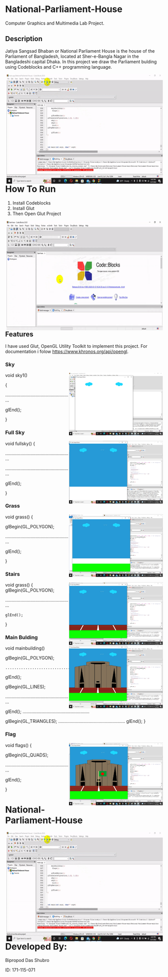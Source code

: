 # National-Parliament-House
Computer Graphics and Multimedia Lab Project.
## Description
Jatiya Sangsad Bhaban or National Parliament House is the house of the Parliament of Bangladesh, located at Sher-e-Bangla Nagar in the Bangladeshi capital Dhaka.
In this project we draw the Parliament bulding using Codeblocks and C++ programming language.
<p><img align="right" alt="GIF" src="https://github.com/shuvrodas13/National-Parliament-House/blob/main/Jatiya%20Sagsad.gif" width="500" height="350)" /></p>

# How To Run
1. Install Codeblocks
2. Install Glut
3. Then Open Glut Project

<p><img align="right" alt="GIF" src="https://github.com/shuvrodas13/National-Parliament-House/blob/main/run.gif" width="500" height="350)" /></p>


## Features
I have used  Glut, OpenGL Utility Toolkit to implement this project. For documentation i folow https://www.khronos.org/api/opengl.

### Sky


<p><img align="right" alt="IMG" src="https://github.com/shuvrodas13/National-Parliament-House/blob/main/pictures/sky.jpg" width="300" height="200")" /></p>

void sky1()

{

.....................................................

glEnd();
	
}
	
	

###  Full Sky
	
	
<p><img align="right" alt="IMG" src="https://github.com/shuvrodas13/National-Parliament-House/blob/main/pictures/full%20sky.jpg" width="300" height="200")" /></p>


void fullsky()
{

.....................................................

.....................................................
 
glEnd();


}




### Grass


<p><img align="right" alt="IMG" src="https://github.com/shuvrodas13/National-Parliament-House/blob/main/pictures/grass.jpg" width="300" height="200")" /></p>

void grass()
{
	
  glBegin(GL_POLYGON);
	
.....................................................

glEnd();
	
}
	

	
### Stairs
	
 <p><img align="right" alt="IMG" src="https://github.com/shuvrodas13/National-Parliament-House/blob/main/pictures/stairs.jpg" width="300" height="200")" /></p>


void grass()
{
    glBegin(GL_POLYGON);
    
.....................................................

	glEnd();
	
}


### Main Bulding
<p><img align="right" alt="IMG" src="https://github.com/shuvrodas13/National-Parliament-House/blob/main/pictures/main%20building.jpg" width="300" height="200)" /></p>

void mainbuilding()

 glBegin(GL_POLYGON);
 
	.....................................................
	
  glEnd();
  
 glBegin(GL_LINES);
 
.....................................................

  glEnd();
  .....................................................
  
  glBegin(GL_TRIANGLES);
.....................................................
	glEnd();
}

### Flag

<p><img align="right" alt="IMG" src="https://github.com/shuvrodas13/National-Parliament-House/blob/main/pictures/flag.jpg" width="300" height="200)" /></p>

void flags()
{

glBegin(GL_QUADS);

.....................................................

glEnd();

}





# National-Parliament-House


<p><img align="right" alt="GIF" src="https://github.com/shuvrodas13/National-Parliament-House/blob/main/Jatiya%20Sagsad.gif" width="500" height="350)" /></p>

# Developed By:
Bipropod Das Shubro

ID: 171-115-071
